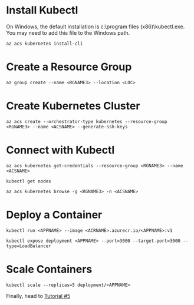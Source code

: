 # Install Kubectl
On Windows, the default installation is c:\program files (x86)\kubectl.exe. You may need to add this file to the Windows path. 
```
az acs kubernetes install-cli
```
# Create a Resource Group
```
az group create --name <RGNAME3> --location <LOC>
```
# Create Kubernetes Cluster
```
az acs create --orchestrator-type kubernetes --resource-group <RGNAME3> --name <ACSNAME> --generate-ssh-keys
```
# Connect with Kubectl
```
az acs kubernetes get-credentials --resource-group <RGNAME3> --name <ACSNAME>

kubectl get nodes

az acs kubernetes browse -g <RGNAME3> -n <ACSNAME>
```
# Deploy a Container
```
kubectl run <APPNAME> --image <ACRNAME>.azurecr.io/<APPNAME>:v1

kubectl expose deployment <APPNAME> --port=3000 --target-port=3000 --type=LoadBalancer
```

# Scale Containers
```
kubectl scale --replicas=5 deployment/<APPNAME>
``` 

Finally, head to [Tutorial #5](/Tutorials/Tutorial5_AKS.md)



